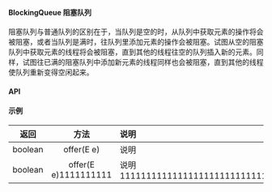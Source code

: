 #### BlockingQueue 阻塞队列
阻塞队列与普通队列的区别在于，当队列是空的时，从队列中获取元素的操作将会被阻塞，或者当队列是满时，往队列里添加元素的操作会被阻塞。试图从空的阻塞队列中获取元素的线程将会被阻塞，直到其他的线程往空的队列插入新的元素。同样，试图往已满的阻塞队列中添加新元素的线程同样也会被阻塞，直到其他的线程使队列重新变得空闲起来。


#### API


#### 示例
| 返回 | 方法 | 说明 |
|---|:---:|:---|
| boolean | offer(E e) | 说明 |
| boolean | offer(E e)1111111111 | 说明1111111111111111111111111111111111111111111111111111111111111111111111111111111111111111111111 |
